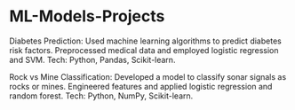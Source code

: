 # ML-Models-Projects

Diabetes Prediction: 
Used machine learning algorithms to predict diabetes risk factors.
Preprocessed medical data and employed logistic regression and SVM.
Tech: Python, Pandas, Scikit-learn.


Rock vs Mine Classification:
Developed a model to classify sonar signals as rocks or mines.
Engineered features and applied logistic regression and random forest.
Tech: Python, NumPy, Scikit-learn.
